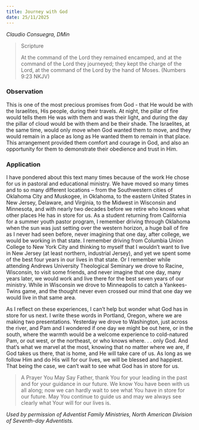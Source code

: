 ```yaml
---
title: Journey with God
date: 25/11/2025
---
```


_Claudio Consuegra, DMin_

> <p>Scripture</p>
> At the command of the Lord they remained encamped, and at the command of the Lord they journeyed; they kept the charge of the Lord, at the command of the Lord by the hand of Moses. (Numbers 9:23 NKJV)

### Observation

This is one of the most precious promises from God - that He would be with the Israelites, His people, during their travels. At night, the pillar of fire would tells them He was with them and was their light, and during the day the pillar of cloud would be with them and be their shade. The Israelites, at the same time, would only move when God wanted them to move, and they would remain in a place as long as He wanted them to remain in that place. This arrangement provided them comfort and courage in God, and also an opportunity for them to demonstrate their obedience and trust in Him.

### Application

I have pondered about this text many times because of the work He chose for us in pastoral and educational ministry. We have moved so many times and to so many different locations – from the Southwestern cities of Oklahoma City and Muskogee, in Oklahoma, to the eastern United States in New Jersey, Delaware, and Virginia, to the Midwest in Wisconsin and Minnesota, and with nearly two decades before we retire who knows what other places He has in store for us. As a student returning from California for a summer youth pastor program, I remember driving through Oklahoma when the sun was just setting over the western horizon, a huge ball of fire as I never had seen before, never imagining that one day, after college, we would be working in that state. I remember driving from Columbia Union College to New York City and thinking to myself that I wouldn’t want to live in New Jersey (at least northern, industrial Jersey), and yet we spent some of the best four years in our lives in that state. Or I remember while attending Andrews University Theological Seminary we drove to Racine, Wisconsin, to visit some friends, and never imagine that one day, many years later, we would work and live there for the best seven years of our ministry. While in Wisconsin we drove to Minneapolis to catch a Yankees-Twins game, and the thought never even crossed our mind that one day we would live in that same area.

As I reflect on these experiences, I can’t help but wonder what God has in store for us next. I write these words in Portland, Oregon, where we are making two presentations. Yesterday we drove to Washington, just across the river, and Pam and I wondered if one day we might be out here, or in the south, where the warmth would be a welcome experience to cold-natured Pam, or out west, or the northeast, or who knows where. . . only God. And that’s what we marvel at the most, knowing that no matter where we are, if God takes us there, that is home, and He will take care of us. As long as we follow Him and do His will for our lives, we will be blessed and happiest. That being the case, we can’t wait to see what God has in store for us.

> <callout>A Prayer You May Say</callout>
> Father, thank You for your leading in the past and for your guidance in our future. We know You have been with us all along; now we can hardly wait to see what You have in store for our future. May You continue to guide us and may we always see clearly what Your will for our lives is.

_Used by permission of Adventist Family Ministries, North American Division of Seventh-day Adventists._